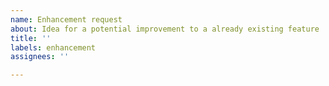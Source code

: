```yaml
---
name: Enhancement request
about: Idea for a potential improvement to a already existing feature
title: ''
labels: enhancement
assignees: ''

---
```


<!--
Describe how you wish something was different or better.
-->
